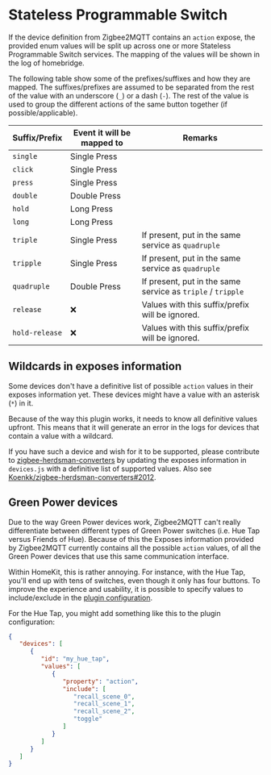 # Stateless Programmable Switch
If the device definition from Zigbee2MQTT contains an `action` expose, the provided enum values will be split up across one or more
Stateless Programmable Switch services. The mapping of the values will be shown in the log of homebridge.

The following table show some of the prefixes/suffixes and how they are mapped. The suffixes/prefixes are assumed to be separated from the
rest of the value with an underscore (`_`) or a dash (`-`). The rest of the value is used to group the different actions of the same button
together (if possible/applicable).

| Suffix/Prefix | Event it will be mapped to | Remarks |
|-|-|-|
| `single` | Single Press | |
| `click` | Single Press | |
| `press` | Single Press | |
| `double` | Double Press | |
| `hold` | Long Press | |
| `long` | Long Press | |
| `triple` | Single Press | If present, put in the same service as `quadruple` |
| `tripple` | Single Press | If present, put in the same service as `quadruple` |
| `quadruple` | Double Press | If present, put in the same service as `triple` / `tripple` |
| `release` | ❌ | Values with this suffix/prefix will be ignored. |
| `hold-release` | ❌ | Values with this suffix/prefix will be ignored. |


## Wildcards in exposes information
Some devices don't have a definitive list of possible `action` values in their exposes information yet.
These devices might have a value with an asterisk (`*`) in it.

Because of the way this plugin works, it needs to know all definitive values upfront.
This means that it will generate an error in the logs for devices that contain a value with a wildcard.

If you have such a device and wish for it to be supported, please contribute to [zigbee-herdsman-converters](https://github.com/Koenkk/zigbee-herdsman-converters/) by updating the exposes information in `devices.js` with a definitive list of supported values.
Also see [Koenkk/zigbee-herdsman-converters#2012](https://github.com/Koenkk/zigbee-herdsman-converters/issues/2012).


## Green Power devices
Due to the way Green Power devices work, Zigbee2MQTT can't really differentiate between different types of Green Power switches (i.e. Hue Tap versus Friends of Hue).
Because of this the Exposes information provided by Zigbee2MQTT currently contains all the possible `action` values, of all the Green Power devices that use this same communication interface.

Within HomeKit, this is rather annoying. For instance, with the Hue Tap, you'll end up with tens of switches, even though it only has four buttons.
To improve the experience and usability, it is possible to specify values to include/exclude in the [plugin configuration](config.md).

For the Hue Tap, you might add something like this to the plugin configuration:
```json
{
   "devices": [
      {
         "id": "my_hue_tap",
         "values": [
            {
               "property": "action",
               "include": [
                  "recall_scene_0",
                  "recall_scene_1",
                  "recall_scene_2",
                  "toggle"
               ]
            }
         ]
      }
   ]
}
```
